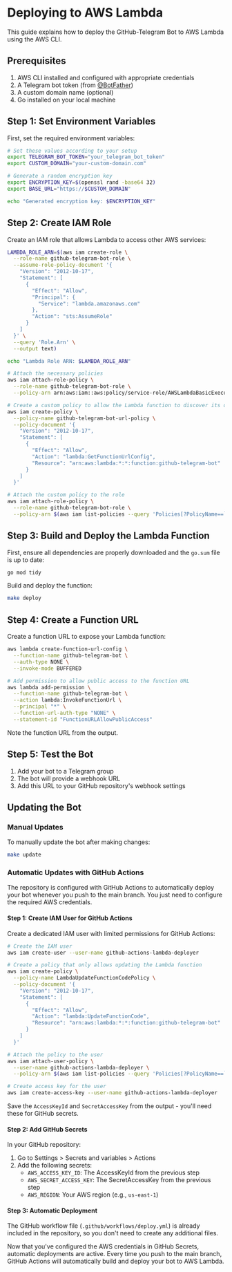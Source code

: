 # Deploying to AWS Lambda

This guide explains how to deploy the GitHub-Telegram Bot to AWS Lambda using the AWS CLI.

## Prerequisites

1. AWS CLI installed and configured with appropriate credentials
2. A Telegram bot token (from [@BotFather](https://t.me/BotFather))
3. A custom domain name (optional)
4. Go installed on your local machine

## Step 1: Set Environment Variables

First, set the required environment variables:

```bash
# Set these values according to your setup
export TELEGRAM_BOT_TOKEN="your_telegram_bot_token"
export CUSTOM_DOMAIN="your-custom-domain.com"

# Generate a random encryption key
export ENCRYPTION_KEY=$(openssl rand -base64 32)
export BASE_URL="https://$CUSTOM_DOMAIN"

echo "Generated encryption key: $ENCRYPTION_KEY"
```

## Step 2: Create IAM Role

Create an IAM role that allows Lambda to access other AWS services:

```bash
LAMBDA_ROLE_ARN=$(aws iam create-role \
  --role-name github-telegram-bot-role \
  --assume-role-policy-document '{
    "Version": "2012-10-17",
    "Statement": [
      {
        "Effect": "Allow",
        "Principal": {
          "Service": "lambda.amazonaws.com"
        },
        "Action": "sts:AssumeRole"
      }
    ]
  }' \
  --query 'Role.Arn' \
  --output text)

echo "Lambda Role ARN: $LAMBDA_ROLE_ARN"

# Attach the necessary policies
aws iam attach-role-policy \
  --role-name github-telegram-bot-role \
  --policy-arn arn:aws:iam::aws:policy/service-role/AWSLambdaBasicExecutionRole

# Create a custom policy to allow the Lambda function to discover its own URL
aws iam create-policy \
  --policy-name github-telegram-bot-url-policy \
  --policy-document '{
    "Version": "2012-10-17",
    "Statement": [
      {
        "Effect": "Allow",
        "Action": "lambda:GetFunctionUrlConfig",
        "Resource": "arn:aws:lambda:*:*:function:github-telegram-bot"
      }
    ]
  }'

# Attach the custom policy to the role
aws iam attach-role-policy \
  --role-name github-telegram-bot-role \
  --policy-arn $(aws iam list-policies --query 'Policies[?PolicyName==`github-telegram-bot-url-policy`].Arn' --output text)
```

## Step 3: Build and Deploy the Lambda Function

First, ensure all dependencies are properly downloaded and the `go.sum` file is up to date:

```bash
go mod tidy
```

Build and deploy the function:

```bash
make deploy
```

## Step 4: Create a Function URL

Create a function URL to expose your Lambda function:

```bash
aws lambda create-function-url-config \
  --function-name github-telegram-bot \
  --auth-type NONE \
  --invoke-mode BUFFERED

# Add permission to allow public access to the function URL
aws lambda add-permission \
  --function-name github-telegram-bot \
  --action lambda:InvokeFunctionUrl \
  --principal "*" \
  --function-url-auth-type "NONE" \
  --statement-id "FunctionURLAllowPublicAccess"
```

Note the function URL from the output.

## Step 5: Test the Bot

1. Add your bot to a Telegram group
2. The bot will provide a webhook URL
3. Add this URL to your GitHub repository's webhook settings

## Updating the Bot

### Manual Updates

To manually update the bot after making changes:

```bash
make update
```

### Automatic Updates with GitHub Actions

The repository is configured with GitHub Actions to automatically deploy your bot whenever you push to the main branch. You just need to configure the required AWS credentials.

#### Step 1: Create IAM User for GitHub Actions

Create a dedicated IAM user with limited permissions for GitHub Actions:

```bash
# Create the IAM user
aws iam create-user --user-name github-actions-lambda-deployer

# Create a policy that only allows updating the Lambda function
aws iam create-policy \
  --policy-name LambdaUpdateFunctionCodePolicy \
  --policy-document '{
    "Version": "2012-10-17",
    "Statement": [
      {
        "Effect": "Allow",
        "Action": "lambda:UpdateFunctionCode",
        "Resource": "arn:aws:lambda:*:*:function:github-telegram-bot"
      }
    ]
  }'

# Attach the policy to the user
aws iam attach-user-policy \
  --user-name github-actions-lambda-deployer \
  --policy-arn $(aws iam list-policies --query 'Policies[?PolicyName==`LambdaUpdateFunctionCodePolicy`].Arn' --output text)

# Create access key for the user
aws iam create-access-key --user-name github-actions-lambda-deployer
```

Save the `AccessKeyId` and `SecretAccessKey` from the output - you'll need these for GitHub secrets.

#### Step 2: Add GitHub Secrets

In your GitHub repository:

1. Go to Settings > Secrets and variables > Actions
2. Add the following secrets:
   - `AWS_ACCESS_KEY_ID`: The AccessKeyId from the previous step
   - `AWS_SECRET_ACCESS_KEY`: The SecretAccessKey from the previous step
   - `AWS_REGION`: Your AWS region (e.g., `us-east-1`)

#### Step 3: Automatic Deployment

The GitHub workflow file (`.github/workflows/deploy.yml`) is already included in the repository, so you don't need to create any additional files.

Now that you've configured the AWS credentials in GitHub Secrets, automatic deployments are active. Every time you push to the main branch, GitHub Actions will automatically build and deploy your bot to AWS Lambda.

